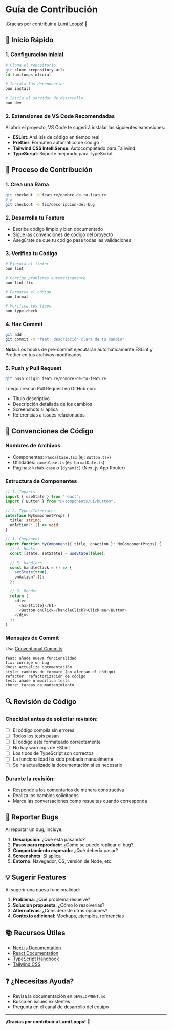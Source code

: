 # Guía de Contribución

¡Gracias por contribuir a Lumi Loops! 🎉

## 🚀 Inicio Rápido

### 1. Configuración Inicial

```bash
# Clona el repositorio
git clone <repository-url>
cd lumiloops-oficial

# Instala las dependencias
bun install

# Inicia el servidor de desarrollo
bun dev
```

### 2. Extensiones de VS Code Recomendadas

Al abrir el proyecto, VS Code te sugerirá instalar las siguientes extensiones:

- **ESLint**: Análisis de código en tiempo real
- **Prettier**: Formateo automático de código
- **Tailwind CSS IntelliSense**: Autocompletado para Tailwind
- **TypeScript**: Soporte mejorado para TypeScript

## 📝 Proceso de Contribución

### 1. Crea una Rama

```bash
git checkout -b feature/nombre-de-tu-feature
# o
git checkout -b fix/descripcion-del-bug
```

### 2. Desarrolla tu Feature

- Escribe código limpio y bien documentado
- Sigue las convenciones de código del proyecto
- Asegúrate de que tu código pase todas las validaciones

### 3. Verifica tu Código

```bash
# Ejecuta el linter
bun lint

# Corrige problemas automáticamente
bun lint:fix

# Formatea el código
bun format

# Verifica los tipos
bun type-check
```

### 4. Haz Commit

```bash
git add .
git commit -m "feat: descripción clara de tu cambio"
```

**Nota**: Los hooks de pre-commit ejecutarán automáticamente ESLint y Prettier en tus archivos modificados.

### 5. Push y Pull Request

```bash
git push origin feature/nombre-de-tu-feature
```

Luego crea un Pull Request en GitHub con:

- Título descriptivo
- Descripción detallada de los cambios
- Screenshots si aplica
- Referencias a issues relacionados

## 🎯 Convenciones de Código

### Nombres de Archivos

- Componentes: `PascalCase.tsx` (ej: `Button.tsx`)
- Utilidades: `camelCase.ts` (ej: `formatDate.ts`)
- Páginas: `kebab-case` o `[dynamic]` (Next.js App Router)

### Estructura de Componentes

```typescript
// 1. Imports
import { useState } from "react";
import { Button } from "@/components/ui/button";

// 2. Types/Interfaces
interface MyComponentProps {
  title: string;
  onAction?: () => void;
}

// 3. Component
export function MyComponent({ title, onAction }: MyComponentProps) {
  // 4. Hooks
  const [state, setState] = useState(false);

  // 5. Handlers
  const handleClick = () => {
    setState(true);
    onAction?.();
  };

  // 6. Render
  return (
    <div>
      <h1>{title}</h1>
      <Button onClick={handleClick}>Click me</Button>
    </div>
  );
}
```

### Mensajes de Commit

Usa [Conventional Commits](https://www.conventionalcommits.org/):

```
feat: añade nueva funcionalidad
fix: corrige un bug
docs: actualiza documentación
style: cambios de formato (no afectan el código)
refactor: refactorización de código
test: añade o modifica tests
chore: tareas de mantenimiento
```

## 🔍 Revisión de Código

### Checklist antes de solicitar revisión:

- [ ] El código compila sin errores
- [ ] Todos los tests pasan
- [ ] El código está formateado correctamente
- [ ] No hay warnings de ESLint
- [ ] Los tipos de TypeScript son correctos
- [ ] La funcionalidad ha sido probada manualmente
- [ ] Se ha actualizado la documentación si es necesario

### Durante la revisión:

- Responde a los comentarios de manera constructiva
- Realiza los cambios solicitados
- Marca las conversaciones como resueltas cuando corresponda

## 🐛 Reportar Bugs

Al reportar un bug, incluye:

1. **Descripción**: ¿Qué está pasando?
2. **Pasos para reproducir**: ¿Cómo se puede replicar el bug?
3. **Comportamiento esperado**: ¿Qué debería pasar?
4. **Screenshots**: Si aplica
5. **Entorno**: Navegador, OS, versión de Node, etc.

## 💡 Sugerir Features

Al sugerir una nueva funcionalidad:

1. **Problema**: ¿Qué problema resuelve?
2. **Solución propuesta**: ¿Cómo lo resolverías?
3. **Alternativas**: ¿Consideraste otras opciones?
4. **Contexto adicional**: Mockups, ejemplos, referencias

## 📚 Recursos Útiles

- [Next.js Documentation](https://nextjs.org/docs)
- [React Documentation](https://react.dev)
- [TypeScript Handbook](https://www.typescriptlang.org/docs/)
- [Tailwind CSS](https://tailwindcss.com/docs)

## ❓ ¿Necesitas Ayuda?

- Revisa la documentación en `DEVELOPMENT.md`
- Busca en issues existentes
- Pregunta en el canal de desarrollo del equipo

---

**¡Gracias por contribuir a Lumi Loops! 🌟**
